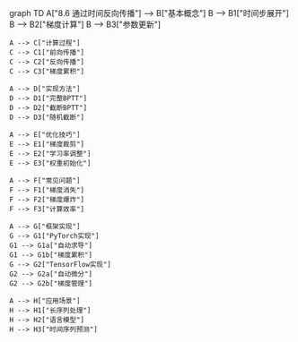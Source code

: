 graph TD
    A["8.6 通过时间反向传播"] --> B["基本概念"]
    B --> B1["时间步展开"]
    B --> B2["梯度计算"]
    B --> B3["参数更新"]
    
    A --> C["计算过程"]
    C --> C1["前向传播"]
    C --> C2["反向传播"]
    C --> C3["梯度累积"]
    
    A --> D["实现方法"]
    D --> D1["完整BPTT"]
    D --> D2["截断BPTT"]
    D --> D3["随机截断"]
    
    A --> E["优化技巧"]
    E --> E1["梯度裁剪"]
    E --> E2["学习率调整"]
    E --> E3["权重初始化"]
    
    A --> F["常见问题"]
    F --> F1["梯度消失"]
    F --> F2["梯度爆炸"]
    F --> F3["计算效率"]
    
    A --> G["框架实现"]
    G --> G1["PyTorch实现"]
    G1 --> G1a["自动求导"]
    G1 --> G1b["梯度累积"]
    G --> G2["TensorFlow实现"]
    G2 --> G2a["自动微分"]
    G2 --> G2b["梯度管理"]
    
    A --> H["应用场景"]
    H --> H1["长序列处理"]
    H --> H2["语言模型"]
    H --> H3["时间序列预测"] 
